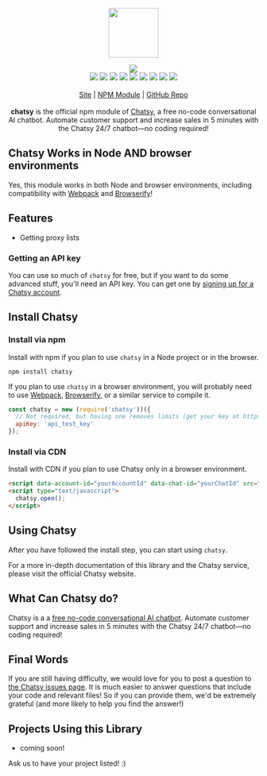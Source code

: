 <p align="center">
  <a href="https://cdn.itwcreativeworks.com/assets/itw-creative-works/images/logo/itw-creative-works-brandmark-black-x.svg">
    <img src="https://cdn.itwcreativeworks.com/assets/itw-creative-works/images/logo/itw-creative-works-brandmark-black-x.svg" width="100px">
  </a>
</p>

<p align="center">
  <img src="https://img.shields.io/github/package-json/v/chatsy-ai/chatsy.svg">
  <br>
  <img src="https://img.shields.io/librariesio/release/npm/chatsy.svg">
  <img src="https://img.shields.io/bundlephobia/min/chatsy.svg">
  <img src="https://img.shields.io/codeclimate/maintainability-percentage/chatsy-ai/chatsy.svg">
  <img src="https://img.shields.io/npm/dm/chatsy.svg">
  <img src="https://img.shields.io/node/v/chatsy.svg">
  <img src="https://img.shields.io/website/https/chatsy.ai.svg">
  <img src="https://img.shields.io/github/license/chatsy-ai/chatsy.svg">
  <img src="https://img.shields.io/github/contributors/chatsy-ai/chatsy.svg">
  <img src="https://img.shields.io/github/last-commit/chatsy-ai/chatsy.svg">
  <br>
  <br>
  <a href="https://chatsy.ai">Site</a> | <a href="https://www.npmjs.com/package/chatsy">NPM Module</a> | <a href="https://github.com/chatsy-ai/chatsy">GitHub Repo</a>
  <br>
  <br>
  <strong>chatsy</strong> is the official npm module of <a href="https://chatsy.ai">Chatsy</a>, a free no-code conversational AI chatbot. Automate customer support and increase sales in 5 minutes with the Chatsy 24/7 chatbot—no coding required!
</p>

## Chatsy Works in Node AND browser environments
Yes, this module works in both Node and browser environments, including compatibility with [Webpack](https://www.npmjs.com/package/webpack) and [Browserify](https://www.npmjs.com/package/browserify)!

## Features
* Getting proxy lists

### Getting an API key
You can use so much of `chatsy` for free, but if you want to do some advanced stuff, you'll need an API key. You can get one by [signing up for a Chatsy account](https://chatsy.ai/authentication/signup).

## Install Chatsy
### Install via npm
Install with npm if you plan to use `chatsy` in a Node project or in the browser.
```shell
npm install chatsy
```
If you plan to use `chatsy` in a browser environment, you will probably need to use [Webpack](https://www.npmjs.com/package/webpack), [Browserify](https://www.npmjs.com/package/browserify), or a similar service to compile it.

```js
const chatsy = new (require('chatsy'))({
  // Not required, but having one removes limits (get your key at https://chatsy.ai).
  apiKey: 'api_test_key'
});
```

### Install via CDN
Install with CDN if you plan to use Chatsy only in a browser environment.
```html
<script data-account-id="yourAccountId" data-chat-id="yourChatId" src="https://app.chatsy.ai/resources/script.js"></script>
<script type="text/javascript">
  chatsy.open();
</script>
```

## Using Chatsy
After you have followed the install step, you can start using `chatsy`. 

For a more in-depth documentation of this library and the Chatsy service, please visit the official Chatsy website.

## What Can Chatsy do?
Chatsy is a a [free no-code conversational AI chatbot](https://chatsy.ai). Automate customer support and increase sales in 5 minutes with the Chatsy 24/7 chatbot—no coding required!

## Final Words
If you are still having difficulty, we would love for you to post
a question to [the Chatsy issues page](https://github.com/chatsy-ai/chatsy/issues). It is much easier to answer questions that include your code and relevant files! So if you can provide them, we'd be extremely grateful (and more likely to help you find the answer!)

## Projects Using this Library
* coming soon!

Ask us to have your project listed! :)
